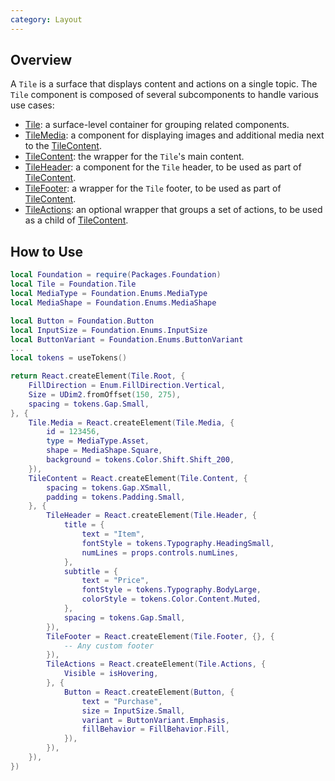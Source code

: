 ```yaml
---
category: Layout
---
```


## Overview

A `Tile` is a surface that displays content and actions on a single topic. The `Tile` component is composed of several subcomponents to handle various use cases:

* [Tile](#root): a surface-level container for grouping related components.
* [TileMedia](#media): a component for displaying images and additional media next to the [TileContent](#content).
* [TileContent](#content): the wrapper for the `Tile`'s main content.
* [TileHeader](#header): a component for the `Tile` header, to be used as part of [TileContent](#content).
* [TileFooter](#footer): a wrapper for the `Tile` footer, to be used as part of [TileContent](#content).
* [TileActions](#actions): an optional wrapper that groups a set of actions, to be used as a child of [TileContent](#content).

## How to Use

```lua
local Foundation = require(Packages.Foundation)
local Tile = Foundation.Tile
local MediaType = Foundation.Enums.MediaType
local MediaShape = Foundation.Enums.MediaShape

local Button = Foundation.Button
local InputSize = Foundation.Enums.InputSize
local ButtonVariant = Foundation.Enums.ButtonVariant
...
local tokens = useTokens()

return React.createElement(Tile.Root, {
    FillDirection = Enum.FillDirection.Vertical,
    Size = UDim2.fromOffset(150, 275),
    spacing = tokens.Gap.Small,
}, {
    Tile.Media = React.createElement(Tile.Media, {
        id = 123456,
        type = MediaType.Asset,
        shape = MediaShape.Square,
        background = tokens.Color.Shift.Shift_200,
    }),
    TileContent = React.createElement(Tile.Content, {
        spacing = tokens.Gap.XSmall,
        padding = tokens.Padding.Small,
    }, {
        TileHeader = React.createElement(Tile.Header, {
            title = {
                text = "Item",
                fontStyle = tokens.Typography.HeadingSmall,
                numLines = props.controls.numLines,
            },
            subtitle = {
                text = "Price",
                fontStyle = tokens.Typography.BodyLarge,
                colorStyle = tokens.Color.Content.Muted,
            },
            spacing = tokens.Gap.Small,
        }),
        TileFooter = React.createElement(Tile.Footer, {}, {
            -- Any custom footer
        }),
        TileActions = React.createElement(Tile.Actions, {
            Visible = isHovering,
        }, {
            Button = React.createElement(Button, {
                text = "Purchase",
                size = InputSize.Small,
                variant = ButtonVariant.Emphasis,
                fillBehavior = FillBehavior.Fill,
            }),
        }),
    }),
})
```

